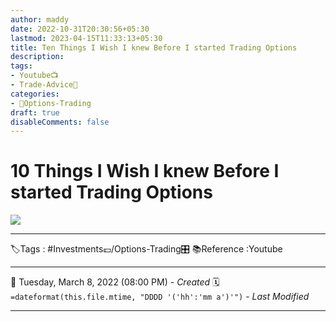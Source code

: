 ```yaml
---
author: maddy
date: 2022-10-31T20:30:56+05:30
lastmod: 2023-04-15T11:33:13+05:30
title: Ten Things I Wish I knew Before I started Trading Options
description: 
tags:
- Youtube📺
- Trade-Advice🧠 
categories: 
- 🤹Options-Trading
draft: true
disableComments: false
---
```

# 10 Things I Wish I knew Before I started Trading Options


![](https://i.imgur.com/N8c88Rn.png)


---
🏷️Tags : #Investments💷/Options-Trading🎛️ 
📚Reference :Youtube

---
📅   Tuesday, March 8, 2022  (08:00 PM) - *Created*
🗓️ `=dateformat(this.file.mtime, "DDDD '('hh':'mm a')'")` - *Last Modified* 

---

